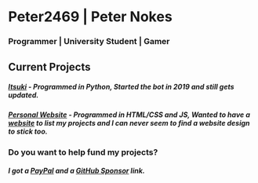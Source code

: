 # Peter2469 | Peter Nokes
### Programmer | University Student | Gamer

## Current Projects
##### [Itsuki](https://www.github.con/Peter2469/Itsuki-Public) - Programmed in Python, Started the bot in 2019 and still gets updated.
##### [Personal Website](https://www.github.com/Peter2469/Website) - Programmed in HTML/CSS and JS, Wanted to have a [website](https://www.peternokes.co.uk) to list my projects and I can never seem to find a website design to stick too.

### Do you want to help fund my projects?
##### I got a [PayPal](https://www.paypal.me/PeterNokes) and a [GitHub Sponsor](https://www.github.com/sponsors/Peter2469) link.
